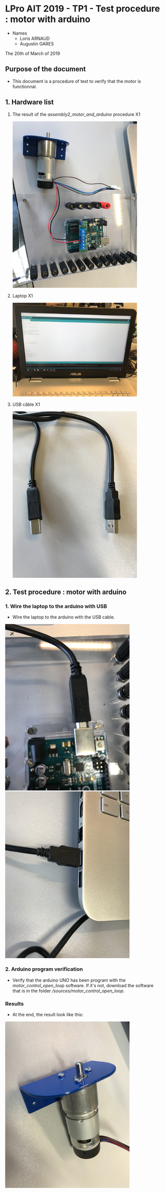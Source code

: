 # LPro AIT 2019 - TP1 - Test procedure : motor with arduino

- Names
    - Loris ARNAUD
    - Augustin GARES

The 20th of March of 2019

## Purpose of the document

- This document is a procedure of test to verify that the motor is functionnal.

## 1. Hardware list

1. The result of the *assembly2_motor_and_arduino* procedure X1

    <img src="../Pictures/assembly9.jpg" width="400px"/>

2. Laptop X1

    <img src="../Pictures/laptop.jpg" width="400px"/>
    
3. USB câble X1

    <img src="../Pictures/USB-cable.jpg" width="400px"/>

## 2. Test procedure : motor with arduino

### 1. Wire the laptop to the arduino with USB
- Wire the laptop to the arduino with the USB cable.

<img src="../Pictures/USB-Arduino.jpg" width="400px"/>

<img src="../Pictures/USB-PC.jpg" width="400px"/>

### 2. Arduino program verification
- Verify that the arduino UNO has been program with the *motor_control_open_loop* software. If it's not, download the software that is in the folder */sources/motor_control_open_loop*.

### Results
- At the end, the result look like this:

<img src="../Pictures/assembly5.jpg" width="400px"/>

 